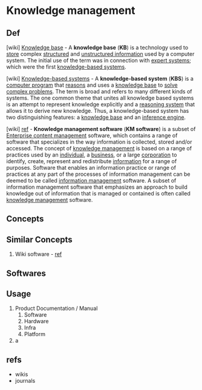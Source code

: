 # Knowledge management

## Def

[wiki] [Knowledge base](https://en.wikipedia.org/wiki/Knowledge_base) - A **knowledge base** (**KB**) is a technology used to [store](https://en.wikipedia.org/wiki/Information_storage) complex [structured](https://en.wikipedia.org/wiki/Structured_data) and [unstructured information](https://en.wikipedia.org/wiki/Unstructured_information) used by a computer system. The initial use of the term was in connection with [expert systems](https://en.wikipedia.org/wiki/Expert_systems); which were the first [knowledge-based systems](https://en.wikipedia.org/wiki/Knowledge-based_systems).

[wiki] [Knowledge-based systems](https://en.wikipedia.org/wiki/Knowledge-based_systems) - A **knowledge-based system** (**KBS**) is a [computer program](https://en.wikipedia.org/wiki/Computer_program) that [reasons](https://en.wikipedia.org/wiki/Automated_reasoning) and uses a [knowledge base](https://en.wikipedia.org/wiki/Knowledge_base) to [solve](https://en.wikipedia.org/wiki/Problem_solving) [complex problems](https://en.wikipedia.org/wiki/Complex_systems). The term is broad and refers to many different kinds of systems. The one common theme that unites all knowledge based systems is an attempt to represent knowledge explicitly and a [reasoning system](https://en.wikipedia.org/wiki/Reasoning_system) that allows it to derive new knowledge. Thus, a knowledge-based system has two distinguishing features: a [knowledge base](https://en.wikipedia.org/wiki/Knowledge_base) and an [inference engine](https://en.wikipedia.org/wiki/Inference_engine).

[wiki] [ref](https://en.wikipedia.org/wiki/Knowledge_management_software) - **Knowledge management software** (**KM software**) is a subset of [Enterprise content management](https://en.wikipedia.org/wiki/Enterprise_content_management) software, which contains a range of software that specializes in the way information is collected, stored and/or accessed. The concept of [knowledge management](https://en.wikipedia.org/wiki/Knowledge_management) is based on a range of practices used by an [individual](https://en.wikipedia.org/wiki/Individual), a [business](https://en.wikipedia.org/wiki/Business), or a large [corporation](https://en.wikipedia.org/wiki/Corporation) to identify, create, represent and redistribute [information](https://en.wikipedia.org/wiki/Information) for a range of purposes. Software that enables an information practice or range of practices at any part of the processes of information management can be deemed to be called [information management](https://en.wikipedia.org/wiki/Information_management) software. A subset of information management software that emphasizes an approach to build knowledge out of information that is managed or contained is often called [knowledge management](https://en.wikipedia.org/wiki/Knowledge_management) software.

## Concepts

## Similar Concepts

1. Wiki software - [ref](https://en.wikipedia.org/wiki/Wiki_software)

## Softwares

## Usage

1. Product Documentation / Manual
   1. Software
   2. Hardware
   3. Infra
   4. Platform
2. a

## refs

- wikis
- journals
